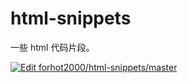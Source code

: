 # html-snippets

一些 html 代码片段。

[![Edit forhot2000/html-snippets/master](https://codesandbox.io/static/img/play-codesandbox.svg)](https://codesandbox.io/p/github/forhot2000/html-snippets/master?embed=1)
